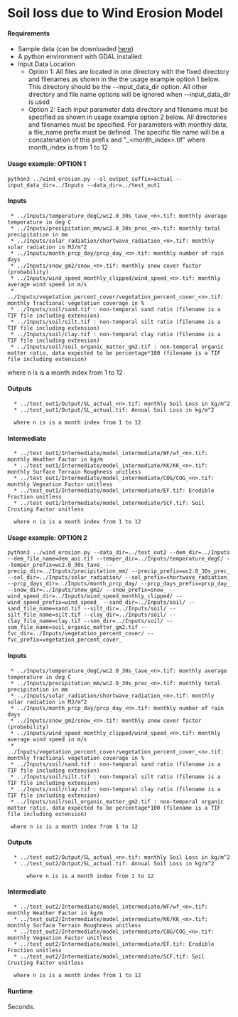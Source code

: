 # Soil loss due to Wind Erosion Model

#### Requirements

* Sample data (can be downloaded [here](https://drive.google.com/file/d/1YQNOEnWyTdu1Po_D2klCpXNbAR3hdDgd/view?usp=sharing))
* A python environment with GDAL installed
* Input Data Location
   * Option 1: All files are located in one directory with the fixed directory and filenames as shown in the the usage example option 1 below. This directory should be the --input_data_dir option. All other directory and file name options will be ignored when --input_data_dir is used
   * Option 2: Each input parameter data directory and filename must be specified as shown in usage example option 2 below. All directories and filenames must be specified. For parameters with monthly data, a file_name prefix must be defined. The specific file name will be a concatenation of this prefix and "_<month_index>.tif" where month_index is from 1 to 12
   
#### Usage example: OPTION 1
```python3 ../wind_erosion.py --sl_output_suffix=actual --input_data_dir=../Inputs --data_dir=../test_out1```

  #### Inputs
	 * ../Inputs/temperature_degC/wc2.0_30s_tave_<n>.tif: monthly average temperature in deg C 
	 * ../Inputs/precipitation_mm/wc2.0_30s_prec_<n>.tif: monthly total precipitation in mm 
	 * ../Inputs/solar_radiation/shortwave_radiation_<n>.tif: monthly solar radiation in MJ/m^2 
	 * ../Inputs/month_prcp_day/prcp_day_<n>.tif: monthly number of rain days  
	 * ../Inputs/snow_gm2/snow_<n>.tif: monthly snow cover factor (probability) 
	 * ../Inputs/wind_speed_monthly_clipped/wind_speed_<n>.tif: monthly average wind speed in m/s 
	 * ../Inputs/vegetation_percent_cover/vegetation_percent_cover_<n>.tif: monthly fractional vegetation coverage in % 
	 * ../Inputs/soil/sand.tif : non-temporal sand ratio (filename is a TIF file including extension) 
	 * ../Inputs/soil/silt.tif : non-temporal silt ratio (filename is a TIF file including extension) 
	 * ../Inputs/soil/clay.tif : non-temporal clay ratio (filename is a TIF file including extension) 
	 * ../Inputs/soil/soil_organic_matter_gm2.tif : non-temporal organic matter ratio, data expected to be percentage*100 (filename is a TIF file including extension)
  
  where n is is a month index from 1 to 12
  
  #### Outputs 
	  * ../test_out1/Output/SL_actual_<n>.tif: monthly Soil Loss in kg/m^2
	  * ../test_out1/Output/SL_actual.tif: Annual Soil Loss in kg/m^2

  	  where n is is a month index from 1 to 12
  
  #### Intermediate
	  * ../test_out1/Intermediate/model_intermediate/WF/wf_<n>.tif: monthly Weather Factor in kg/m
	  * ../test_out1/Intermediate/model_intermediate/KK/KK_<n>.tif: monthly Surface Terrain Roughness unitless
	  * ../test_out1/Intermediate/model_intermediate/COG/COG_<n>.tif: monthly Vegeation Factor unitless
	  * ../test_out1/Intermediate/model_intermediate/EF.tif: Erodible Fraction unitless
	  * ../test_out1/Intermediate/model_intermediate/SCF.tif: Soil Crusting Factor unitless

	  where n is is a month index from 1 to 12
  
#### Usage example: OPTION 2
 ```python3 ../wind_erosion.py --data_dir=../test_out2 --dem_dir=../Inputs --dem_file_name=dem_aoi.tif --temper_dir=../Inputs/temperature_degC/ --temper_prefix=wc2.0_30s_tave_ --precip_dir=../Inputs/precipitation_mm/ --precip_prefix=wc2.0_30s_prec_ --sol_dir=../Inputs/solar_radiation/ --sol_prefix=shortwave_radiation_ --prcp_days_dir=../Inputs/month_prcp_day/ --prcp_days_prefix=prcp_day_ --snow_dir=../Inputs/snow_gm2/ --snow_prefix=snow_ --wind_speed_dir=../Inputs/wind_speed_monthly_clipped/ --wind_speed_prefix=wind_speed_ --sand_dir=../Inputs/soil/ --sand_file_name=sand.tif --silt_dir=../Inputs/soil/ --silt_file_name=silt.tif --clay_dir=../Inputs/soil/ --clay_file_name=clay.tif --som_dir=../Inputs/soil/ --som_file_name=soil_organic_matter_gm2.tif --fvc_dir=../Inputs/vegetation_percent_cover/ --fvc_prefix=vegetation_percent_cover_```

  #### Inputs
  	 * ../Inputs/temperature_degC/wc2.0_30s_tave_<n>.tif: monthly average temperature in deg C 
	 * ../Inputs/precipitation_mm/wc2.0_30s_prec_<n>.tif: monthly total precipitation in mm 
	 * ../Inputs/solar_radiation/shortwave_radiation_<n>.tif: monthly solar radiation in MJ/m^2 
	 * ../Inputs/month_prcp_day/prcp_day_<n>.tif: monthly number of rain days  
	 * ../Inputs/snow_gm2/snow_<n>.tif: monthly snow cover factor (probability) 
	 * ../Inputs/wind_speed_monthly_clipped/wind_speed_<n>.tif: monthly average wind speed in m/s 
	 * ../Inputs/vegetation_percent_cover/vegetation_percent_cover_<n>.tif: monthly fractional vegetation coverage in % 
	 * ../Inputs/soil/sand.tif : non-temporal sand ratio (filename is a TIF file including extension) 
	 * ../Inputs/soil/silt.tif : non-temporal silt ratio (filename is a TIF file including extension) 
	 * ../Inputs/soil/clay.tif : non-temporal clay ratio (filename is a TIF file including extension) 
	 * ../Inputs/soil/soil_organic_matter_gm2.tif : non-temporal organic matter ratio, data expected to be percentage*100 (filename is a TIF file including extension)
 
	 where n is is a month index from 1 to 12

  #### Outputs 
	  * ../test_out2/Output/SL_actual_<n>.tif: monthly Soil Loss in kg/m^2
	  * ../test_out2/Output/SL_actual.tif: Annual Soil Loss in kg/m^2

          where n is is a month index from 1 to 12
  
  #### Intermediate
	  * ../test_out2/Intermediate/model_intermediate/WF/wf_<n>.tif: monthly Weather Factor in kg/m
	  * ../test_out2/Intermediate/model_intermediate/KK/KK_<n>.tif: monthly Surface Terrain Roughness unitless
	  * ../test_out2/Intermediate/model_intermediate/COG/COG_<n>.tif: monthly Vegeation Factor unitless
	  * ../test_out2/Intermediate/model_intermediate/EF.tif: Erodible Fraction unitless
	  * ../test_out2/Intermediate/model_intermediate/SCF.tif: Soil Crusting Factor unitless

	  where n is is a month index from 1 to 12
  

#### Runtime
Seconds.
  

  
